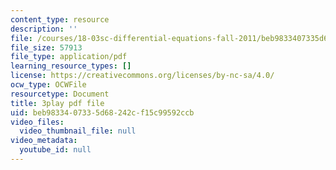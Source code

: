 ```yaml
---
content_type: resource
description: ''
file: /courses/18-03sc-differential-equations-fall-2011/beb9833407335d68242cf15c99592ccb_9KbpbBMThTE.pdf
file_size: 57913
file_type: application/pdf
learning_resource_types: []
license: https://creativecommons.org/licenses/by-nc-sa/4.0/
ocw_type: OCWFile
resourcetype: Document
title: 3play pdf file
uid: beb98334-0733-5d68-242c-f15c99592ccb
video_files:
  video_thumbnail_file: null
video_metadata:
  youtube_id: null
---
```

